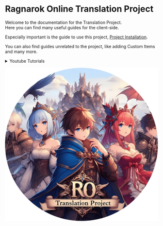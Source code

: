 # Ragnarok Online Translation Project 
Welcome to the documentation for the Translation Project.  
Here you can find many useful guides for the client-side.  

Especially important is the guide to use this project, [Project Installation](./guides/install.md).  

You can also find guides unrelated to the project, like adding Custom Items and many more.  

<details>
<summary>Youtube Tutorials</summary>
  1. Basic Guide - Explains the layout of the project and showcases a simple setup.
  <iframe width="1864" height="770" src="https://www.youtube.com/embed/zwwkY0AeIhI" title="Translation Project - Basic Guide" frameborder="0" allow="accelerometer; autoplay; clipboard-write; encrypted-media; gyroscope; picture-in-picture; web-share" referrerpolicy="strict-origin-when-cross-origin" allowfullscreen></iframe>
  2. Additions - Explains the purpose and content of the Additions folder.
  <iframe width="1864" height="770" src="https://www.youtube.com/embed/kFmKjPNn9KM" title="Translation Project - Additions" frameborder="0" allow="accelerometer; autoplay; clipboard-write; encrypted-media; gyroscope; picture-in-picture; web-share" referrerpolicy="strict-origin-when-cross-origin" allowfullscreen></iframe>
  3. Addons - Explains the purpose and content of the Addons folder.
  <iframe width="1864" height="770" src="https://www.youtube.com/embed/pDXU558m4B0" title="Translation Project - Addons" frameborder="0" allow="accelerometer; autoplay; clipboard-write; encrypted-media; gyroscope; picture-in-picture; web-share" referrerpolicy="strict-origin-when-cross-origin" allowfullscreen></iframe>
</details>

![](images/ROTPbySapito_mask.png)